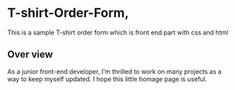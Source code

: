 # T-shirt-Order-Form, 

<p>This is a sample T-shirt order form which is front end part with css and html  </p>
<h2>Over view</h2>
As a junior front-end developer, I'm thrilled to work on many projects as a way to keep myself updated. I hope this little homage page is useful.

